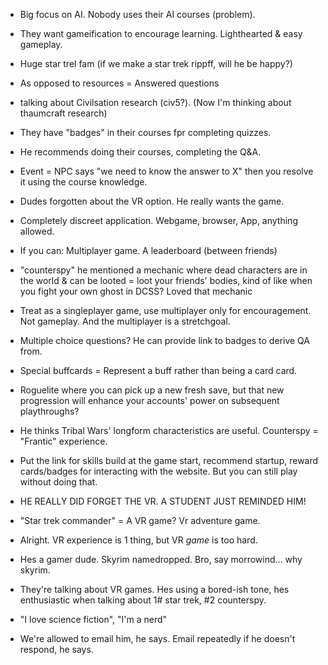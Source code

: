 - Big focus on AI. Nobody uses their AI courses (problem).

- They want gameification to encourage learning. Lighthearted & easy gameplay.
- Huge star trel fam (if we make a star trek rippff, will he be happy?)

- As opposed to resources = Answered questions
- talking about Civilsation research (civ5?). (Now I'm thinking about thaumcraft research)

- They have "badges" in their courses fpr completing quizzes.
- He recommends doing their courses, completing the Q&A.

- Event = NPC says "we need to know the answer to X" then you resolve it using the course knowledge.

- Dudes forgotten about the VR option. He really wants the game.

- Completely discreet application. Webgame, browser, App, anything allowed.
- If you can: Multiplayer game. A leaderboard (between friends)

- "counterspy" he mentioned a mechanic where dead characters are in the world & can be looted = loot your friends' bodies, kind of like when you fight your own ghost in DCSS? Loved that mechanic

- Treat as a singleplayer game, use multiplayer only for encouragement. Not gameplay. And the multiplayer is a stretchgoal.

- Multiple choice questions? He can provide link to badges to derive QA from.

- Special buffcards = Represent a buff rather than being a card card.
- Roguelite where you can pick up a new fresh save, but that new progression will enhance your accounts' power on subsequent playthroughs?

- He thinks Tribal Wars' longform characteristics are useful. Counterspy = "Frantic" experience.

- Put the link for skills build at the game start, recommend startup, reward cards/badges for interacting with the website. But you can still play without doing that.

- HE REALLY DID FORGET THE VR. A STUDENT JUST REMINDED HIM!

- "Star trek commander" = A VR game? Vr adventure game.
- Alright. VR experience is 1 thing, but VR *game* is too hard.
- Hes a gamer dude. Skyrim namedropped. Bro, say morrowind... why skyrim.
- They're talking about VR games. Hes using a bored-ish tone, hes enthusiastic when talking about 1# star trek, #2 counterspy.

- "I love science fiction", "I'm a nerd"
- We're allowed to email him, he says. Email repeatedly if he doesn't respond, he says.